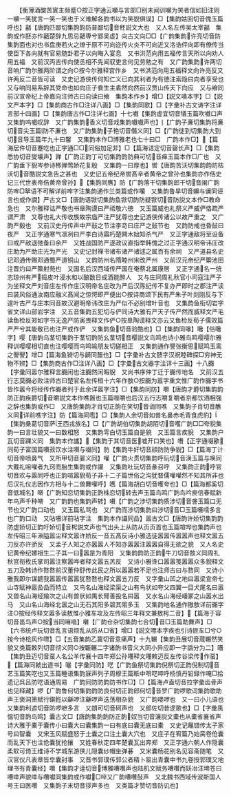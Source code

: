 <!-- { "loadSidebar": true } -->
　　【衡薄酒酸苦賔主频蹙○按正字通云嚬与言部□别未闻训嚬为笑者信如旧注则一嚬一笑犹言一笑一笑也于义难解各韵书以为笑貎俱误】□【集韵姑回切音傀玉篇呼也】嚭【唐韵匹鄙切集韵韵防普鄙切音秠説文大也　又人名左传吴太宰嚭　集韵或作噽亦作嚭楚辞九思忌嚭専兮郢吴虚】向古文向□□【广韵集韵许亮切音防集韵面也对也书盘庚若火之燎于原不可向迩传火炎不可向近又洛诰伻向即有僚传当使臣下各向就有官易随卦君子以向晦入宴息　又书洪范向用五福传言天所以向劝人用五福　又前汉丙吉传向使丞相不先闻驭吏言何见劳勉之有　又广韵集韵许两切音响广韵尔雅两阶谓之向○按今尔雅释宫作乡　又书洪范向用五福释文向许亮反又许两反二音皆可读　又史记游侠传何知仁义已向其利者为有徳注索隐曰向者享受也　又与响同易系辞其受命也如向庄子飬生主砉然向然前汉贾山传天下向应　又与飨同前汉宣帝纪上帝嘉向注师古曰向读曰飨　集韵本作乡】增□【説文嘳本字】□【説文严本字】□【集韵商古作□注详八画】□【集韵同歌】□【字彚补古文诪字注详言部十四画】□【集韵唐古作□注详七画】十七嚱【集韵虚宜切音犠玉篇吹嚱口声　又集韵呜嚱叹辞　又广韵集韵香义切音戏集韵嚱嚱声也】【广韵子亷切集韵将亷切音尖玉篇防不亷也　又广韵集韵子艳切音僭义同】□【广韵徒到切集韵大到切音导玉篇年九十曰馨　又集韵本作□博雅老也七十曰□　广韵本作□】【篇海居件切音蹇吃也正字通□□同俗加足非】□【篇海诘定切音罄长声】□【集韵悉协切音燮壊声】亸【广韵正韵丁可切集韵韵防典可切音瘅玉篇本作□广也　又广韵垂下貎岑参诗栁亸莺娇花复殷　又集韵一曰厚也】喾【唐韵苦沃切集韵韵防枯沃切音酷説文急告之甚也　又史记五帝纪帝喾髙辛者黄帝之曾孙也集韵亦作俈史记三代世表帝俈黄帝曾孙】【集韵同噟】防【广韵落干切集韵郎干切音阑广韵防哰□挐语不可解详前哰字注集韵通作兰类篇或作囒　又集韵鲁旱切音嬾与谰同诬言也或作譋】严古文□【唐韵语锨切集韵鱼锨切韵防疑锨切音防説文本作□教命急也　又尔雅释诂严敬也书臯陶谟曰严祗敬六徳　又玉篇威也礼祭义严威俨恪疏严谓严肃　又尊也礼大传收族故宗庙严注严犹尊也史记游侠传诸公以故严重之　又广韵严毅也　又前汉史丹传声中严鼔之节注李竒曰庄严之鼔节也　又韵防戒也昏鼔曰夜严　又正字通寒气凛冽曰严李白诗霜朽楚闗木始知杀气严　又正字通敌将至设备曰戒严敌退弛备曰余严　又姓战国防严遂政议直指举韩傀之过正字通汉明帝讳庄改庄助为严助庄光为严光　又史记封禅书诸布诸严诸逑之属百有余祠　又严道县名史记邓通传赐邓通蜀严道铜山　又韵防州名隋睦州宋改严州　又前汉元帝纪严籞池田注晋灼曰严籞射苑也　又国名后汉西域传严国在奄蔡北属康居　又正字通名一统志琼州有严捣皮叶浸水和以酿数日成酒能醉人　又与庄同周礼秋官小司寇注严子为坐释文严刘音庄左传作庄汉明帝名庄改为严后汉陈纪传不复办严即时之郡注严读曰装风俗通汝南应融义髙闻之惊愕即严便出○按诗商颂下民有严朱子叶剡刚反与下遑叶古严与庄本同音故汉避明帝讳改庄为严似不必别增叶音也　又集韵鱼衔切岩字省文详山部岩字注　又五音集韵五犯切与俨同诗大雅有严天子传严然而威释文严毛读鱼检反郑如字书无逸严防寅畏释文作俨○按臯陶谟释文亦云又鱼检反荀子儒效篇严严兮其能敬已也注严或作俨　又集韵鱼切音验酷也】□【集韵同嚗】嚵【俗嚵字】嘤【唐韵乌茎切集韵于茎切韵防幺茎切音樱説文鸟鸣也诗小雅鸟鸣嘤嘤尔雅释训嘤嘤相切直也注嘤嘤而鸟鸣喻朋友切磋相正　又集韵通作譻张衡思赋鸣玉鸾之譻譻】增□【篇海鱼锜切与齮同齧也】□【字彚补古文赜字汉祝睦碑探□穷神无物不辨】□【集韵商古作□注详八画】□【字彚古文器字注详十三画】十八嚻【字彚同嚣尔雅释言嚻闲也注嚻然闲暇貎　又尚书序仲丁迁于嚻传地名　又前汉五行志莫嚻必败注师古曰楚官名左传桓十六年作敖○按嚻为嚣字重文惟广韵作嚻字书皆作嚣今将经传作嚻者列于此余详嚣字注】□【集韵同防】嚼【唐韵才爵切集韵韵防正韵疾爵切音皭説文本作噍齧也玉篇噬嚼也后汉五行志嚼复嚼者京都饮酒相强之辞也集韵或作□　又唐韵集韵才肖切正韵在笑切音诮同噍　又集韵子肖切音醮义同详前噍字注】防【篇海同嚂】□【集韵人余切音如兽名鼻赤毛青食虎豹】【集韵桑葛切音萨王西戎族名】□【广韵胡伯切集韵胡陌切音嚄广韵□□夸貎集韵一曰言壮貌又一曰数相怒　又集韵雩白切玉篇自是貌　又玉篇言疾貎　又集韵户瓦切音踝义同　集韵本作讗】【集韵于其切音医嘘开口笑也】嚽【正字通啜歠同荀子富国篇嚽菽饮水注嚽与啜同】防【集韵牛奸切音顔防防争貎】□【篇海丁计切音帝喷鼻气　又所甲切音翣义同】嚾【广韵火贯切集韵呼玩切音涣玉篇与唤同大戴礼咀嚾者九窍而胎生集韵或作讙　又集韵吐玩切音彖召呼　又集韵正韵呼官切音欢与嚣同呼也正韵喧嚣貎荀子非十二子篇世俗之沟犹瞀儒嚾嚾然不知其所非也后汉礼仪志因作方相与十二兽舞嚾呼】嚿【篇海胡白切音嚄夸也】□【篇海都奚切音低城名】啭【广韵知恋切集韵正韵株恋切转去声玉篇鸟鸣广韵鸟吟庾信春赋新年鸟声千种啭　又广韵韵也集韵声转】嗫【广韵之渉切集韵质渉切音詟玉篇口无节也又广韵口动也　又玉篇私骂也　又广韵而渉切集韵曰渉切音□玉篇嗫嚅多言也广韵口动　又呫嗫详前呫字注　集韵本作讘同嵒】嚣古文□【唐韵许娇切集韵韵防虚娇切正韵吁娇切音枵説文声也气出头上从防从页页首也玉篇喧哗也集韵声也左传昭三年湫隘嚣尘释文嚣许娇反一音五髙反诗小雅选徒嚣嚣传嚣嚣声也释文嚣五刀反亦许骄反　又孟子人知之亦嚣嚣人不知亦嚣嚣注嚣嚣自得无欲之貌　又人名史记黄帝纪嫘祖生二子其一曰嚣是为青阳　又集韵韵防正韵牛刀切音敖义同周礼秋官衔枚氏掌司嚣注察嚣哗者释文嚣五羔反　又诗小雅谗口嚣嚣笺嚣嚣众多貎释文五刀及韩诗作嗸嗸前汉董仲舒传此民之所以嚣嚣若不足也注师古曰与嗸同　又诗小雅我即尔谋聼我嚣嚣传嚣嚣犹嗸嗸也释文嚣五刀反　又字彚山凹之地曰嚣梁宣帝七山寺赋神嚣嵒嵒而特立　又鸟名山海经梁渠之山有鸟状如夸父四翼一目犬尾名曰嚣　又兽名山海经羭次之山有兽状如禺长臂善投名曰嚣　又水名山海经嶓冢之山嚣水出马　又山名山海经北嚣之山无石其阳多碧其隂多玉　又集韵地名通作隞敖详前嚻字注○按经传释文嚣多读敖惟小雅车攻及左传昭三年释文兼敖枵二音】【篇海于容切音邕鸟声○按当同噰嗈】囃【广韵仓杂切集韵七合切音□玉篇助舞声】□【六书统卢玩切音乱言语烦乱从防从□省】增□【説文嘌本字疾也引诗匪车□兮○按今诗桧风作嘌】□【五音集韵乙冀切音意痛声】十九冁【集韵丑展切音蒇冁然笑貌又类篇敕列切音彻义同○按辴冁二字诸韵书音义大同小异应即一字譌分为二】囆【集韵丑迈切音虿人名公羊传襄十四年郑公孙囆释文囆敕迈反左传谷梁传作虿】【篇海同虩出道书】囇【字彚同防】呓【广韵鱼祭切集韵倪祭切正韵倪制切音艺玉篇笑呓也又玉篇睡语集韵寐声列子周穆王篇眡中啽呓呻呼杨慎丹铅録作唵□拾遗记呉吕防呓语通周易　广韵同防防韵防书作□】□【篇海卢盍切音拉字彚齿骨声也见释藏】啰【广韵鲁何切集韵韵防良何切正韵郎何切昔罗广韵啰歌词集韵歌助声王褒洞箫赋行鍖銋以龢啰注龢啰声迭荡相杂貌　又广韵喽啰也　又一曰小儿语也　又集韵利遮切音防啰嗻多言　又朗可切音砢声也　又郎佐切昔逻歌也】□【字彚禹愠切音韵鸟鸣】囊古文□【唐韵集韵韵防正韵奴当切音瀼説文橐也从橐省襄省声诗大雅于橐于囊传小曰囊大曰囊集韵一曰有底曰囊无底曰橐　又史记鼂错传太子家号曰智囊　又宋玉风赋盛怒于土囊之口注土囊大穴也　又庄子在宥篇乃始脔卷伧囊而乱天下也注伧囊犹抢攘　又姓春秋定四年楚囊瓦出奔郑　又正字通六朝人作隠囊柔软可倚王维诗不学城东游侠儿隠囊纱帽坐弹碁　又米囊杨花别名见容斋随笔　又汉官仪凡表章皆皁囊封事　又晋书郭璞传郭公者精卜筮出青囊中书九卷授郭璞又地理书有青囊经】囋【集韵才逹切音博雅嘈囋声也陆机文赋务嘈囋而妖冶注埤苍曰嘈啈声貌啈与囋囐同集韵或作囐□啐又广韵嘈囋鼔声　又北魏书西域传波斯国人号王曰医囋　又集韵子末切音拶声多也　又类篇才赞切音防讥也】
